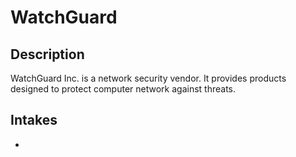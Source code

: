 # WatchGuard

## Description
WatchGuard Inc. is a network security vendor. It provides products designed to protect computer network against threats.

## Intakes
*
